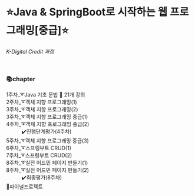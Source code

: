 # :star:Java & SpringBoot로 시작하는 웹 프로그래밍[중급]:star:  
_K-Digital Credit 과정_

<br>


### :books:chapter  
1주차_:curly_loop:Java 기초 문법 :loudspeaker: 21개 강의  
2주차_:curly_loop:객체 지향 프로그래밍(1)   
3주차_:curly_loop:객체 지향 프로그래밍(2)   
3주차_:curly_loop:객체 지향 프로그래밍 중급(1)   
4주차_:curly_loop:객체 지향 프로그래밍 중급(2)   
　　　:heavy_check_mark:진행단계평가(4주차)  
5주차_:curly_loop:객체 지향 프로그래밍 중급(3)   
6주차_:curly_loop:스프링부트 CRUD(1)   
7주차_:curly_loop:스프링부트 CRUD(2)   
8주차_:curly_loop:실전 어드민 페이지 만들기(1)   
8주차_:curly_loop:실전 어드민 페이지 만들기(2)   
　　　:heavy_check_mark:최종평가(8주차)  
:triangular_flag_on_post:파이널프로젝트  
